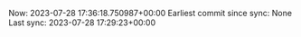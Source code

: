 Now: 2023-07-28 17:36:18.750987+00:00 Earliest commit since sync: None Last sync: 2023-07-28 17:29:23+00:00
